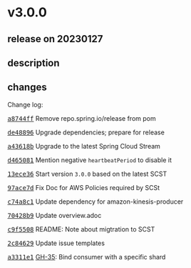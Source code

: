# v3.0.0

## release on 20230127

## description

## changes

Change log:

<a class="commit-link" data-hovercard-type="commit" data-hovercard-url="https://github.com/spring-cloud/spring-cloud-stream-binder-aws-kinesis/commit/a8744ff8b10608825b025b62bf1c7c1d38c65399/hovercard" href="https://github.com/spring-cloud/spring-cloud-stream-binder-aws-kinesis/commit/a8744ff8b10608825b025b62bf1c7c1d38c65399"><tt>a8744ff</tt></a> Remove repo.spring.io/release from pom

<a class="commit-link" data-hovercard-type="commit" data-hovercard-url="https://github.com/spring-cloud/spring-cloud-stream-binder-aws-kinesis/commit/de4889639ad39502115b368979f59f903a45800b/hovercard" href="https://github.com/spring-cloud/spring-cloud-stream-binder-aws-kinesis/commit/de4889639ad39502115b368979f59f903a45800b"><tt>de48896</tt></a> Upgrade dependencies; prepare for release

<a class="commit-link" data-hovercard-type="commit" data-hovercard-url="https://github.com/spring-cloud/spring-cloud-stream-binder-aws-kinesis/commit/a43618ba6ca32e860b1f8e60a0b04878498dc455/hovercard" href="https://github.com/spring-cloud/spring-cloud-stream-binder-aws-kinesis/commit/a43618ba6ca32e860b1f8e60a0b04878498dc455"><tt>a43618b</tt></a> Upgrade to the latest Spring Cloud Stream

<a class="commit-link" data-hovercard-type="commit" data-hovercard-url="https://github.com/spring-cloud/spring-cloud-stream-binder-aws-kinesis/commit/d465081562dc426369e05c8d5b39b217ada301fe/hovercard" href="https://github.com/spring-cloud/spring-cloud-stream-binder-aws-kinesis/commit/d465081562dc426369e05c8d5b39b217ada301fe"><tt>d465081</tt></a> Mention negative <code>heartbeatPeriod</code> to disable it

<a class="commit-link" data-hovercard-type="commit" data-hovercard-url="https://github.com/spring-cloud/spring-cloud-stream-binder-aws-kinesis/commit/13ece364946516eb20e39c10dec319b574a34bb2/hovercard" href="https://github.com/spring-cloud/spring-cloud-stream-binder-aws-kinesis/commit/13ece364946516eb20e39c10dec319b574a34bb2"><tt>13ece36</tt></a> Start version <code>3.0.0</code> based on the latest SCST

<a class="commit-link" data-hovercard-type="commit" data-hovercard-url="https://github.com/spring-cloud/spring-cloud-stream-binder-aws-kinesis/commit/97ace7ddfff9f7a39efb077d8be8d5272e88b0b9/hovercard" href="https://github.com/spring-cloud/spring-cloud-stream-binder-aws-kinesis/commit/97ace7ddfff9f7a39efb077d8be8d5272e88b0b9"><tt>97ace7d</tt></a> Fix Doc for AWS Policies required by SCSt

<a class="commit-link" data-hovercard-type="commit" data-hovercard-url="https://github.com/spring-cloud/spring-cloud-stream-binder-aws-kinesis/commit/c74a8c174a1a2b541552ed79df9f1a1d5c585f99/hovercard" href="https://github.com/spring-cloud/spring-cloud-stream-binder-aws-kinesis/commit/c74a8c174a1a2b541552ed79df9f1a1d5c585f99"><tt>c74a8c1</tt></a> Update dependency for amazon-kinesis-producer

<a class="commit-link" data-hovercard-type="commit" data-hovercard-url="https://github.com/spring-cloud/spring-cloud-stream-binder-aws-kinesis/commit/70428b92c009c1448bd6b8e957c4921f474f7ef2/hovercard" href="https://github.com/spring-cloud/spring-cloud-stream-binder-aws-kinesis/commit/70428b92c009c1448bd6b8e957c4921f474f7ef2"><tt>70428b9</tt></a> Update overview.adoc

<a class="commit-link" data-hovercard-type="commit" data-hovercard-url="https://github.com/spring-cloud/spring-cloud-stream-binder-aws-kinesis/commit/c9f550876c36c06f0a9527f7daf73a7f93e86f2f/hovercard" href="https://github.com/spring-cloud/spring-cloud-stream-binder-aws-kinesis/commit/c9f550876c36c06f0a9527f7daf73a7f93e86f2f"><tt>c9f5508</tt></a> README: Note about migtration to SCST

<a class="commit-link" data-hovercard-type="commit" data-hovercard-url="https://github.com/spring-cloud/spring-cloud-stream-binder-aws-kinesis/commit/2c84629ac947d22603733d0d48b3d64a3d1ff0a7/hovercard" href="https://github.com/spring-cloud/spring-cloud-stream-binder-aws-kinesis/commit/2c84629ac947d22603733d0d48b3d64a3d1ff0a7"><tt>2c84629</tt></a> Update issue templates

<a class="commit-link" data-hovercard-type="commit" data-hovercard-url="https://github.com/spring-cloud/spring-cloud-stream-binder-aws-kinesis/commit/a3311e1fbd1dd0de310363e6615575554e132f46/hovercard" href="https://github.com/spring-cloud/spring-cloud-stream-binder-aws-kinesis/commit/a3311e1fbd1dd0de310363e6615575554e132f46"><tt>a3311e1</tt></a> <a class="issue-link js-issue-link" data-error-text="Failed to load title" data-id="297085681" data-permission-text="Title is private" data-url="https://github.com/spring-cloud/spring-cloud-stream-binder-aws-kinesis/issues/35" data-hovercard-type="issue" data-hovercard-url="/spring-cloud/spring-cloud-stream-binder-aws-kinesis/issues/35/hovercard" href="https://github.com/spring-cloud/spring-cloud-stream-binder-aws-kinesis/issues/35">GH-35</a>: Bind consumer with a specific shard

